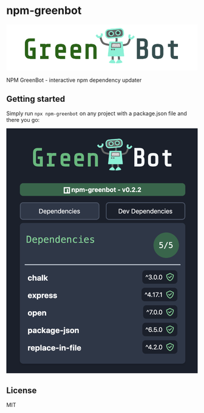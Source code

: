 # npm-greenbot

![greenbot](./assets/heading-light.png)

NPM GreenBot - interactive npm dependency updater

## Getting started

Simply run `npx npm-greenbot` on any project with a package.json file and there you go:

![screenshot](./assets/greenbot-ss.png)

## License

MIT
